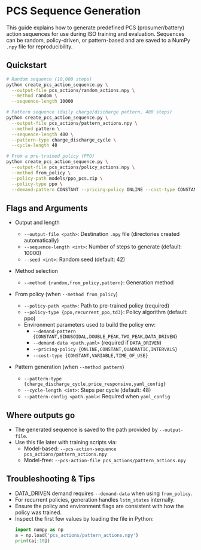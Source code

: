 # PCS Sequence Generation

This guide explains how to generate predefined PCS (prosumer/battery) action sequences for use during ISO training and evaluation. Sequences can be random, policy-driven, or pattern-based and are saved to a NumPy `.npy` file for reproducibility.

## Quickstart

```bash
# Random sequence (10,000 steps)
python create_pcs_action_sequence.py \
  --output-file pcs_actions/random_actions.npy \
  --method random \
  --sequence-length 10000

# Pattern sequence (daily charge/discharge pattern, 480 steps)
python create_pcs_action_sequence.py \
  --output-file pcs_actions/pattern_actions.npy \
  --method pattern \
  --sequence-length 480 \
  --pattern-type charge_discharge_cycle \
  --cycle-length 48

# From a pre-trained policy (PPO)
python create_pcs_action_sequence.py \
  --output-file pcs_actions/policy_actions.npy \
  --method from_policy \
  --policy-path models/ppo_pcs.zip \
  --policy-type ppo \
  --demand-pattern CONSTANT --pricing-policy ONLINE --cost-type CONSTANT
```

## Flags and Arguments

- Output and length
  - `--output-file <path>`: Destination `.npy` file (directories created automatically)
  - `--sequence-length <int>`: Number of steps to generate (default: 10000)
  - `--seed <int>`: Random seed (default: 42)

- Method selection
  - `--method {random,from_policy,pattern}`: Generation method

- From policy (when `--method from_policy`)
  - `--policy-path <path>`: Path to pre-trained policy (required)
  - `--policy-type {ppo,recurrent_ppo,td3}`: Policy algorithm (default: ppo)
  - Environment parameters used to build the policy env:
    - `--demand-pattern {CONSTANT,SINUSOIDAL,DOUBLE_PEAK,TWO_PEAK,DATA_DRIVEN}`
    - `--demand-data <path.yaml>` (required if `DATA_DRIVEN`)
    - `--pricing-policy {ONLINE,CONSTANT,QUADRATIC,INTERVALS}`
    - `--cost-type {CONSTANT,VARIABLE,TIME_OF_USE}`

- Pattern generation (when `--method pattern`)
  - `--pattern-type {charge_discharge_cycle,price_responsive,yaml_config}`
  - `--cycle-length <int>`: Steps per cycle (default: 48)
  - `--pattern-config <path.yaml>`: Required when `yaml_config`

## Where outputs go

- The generated sequence is saved to the path provided by `--output-file`.
- Use this file later with training scripts via:
  - Model-based: `--pcs-action-sequence pcs_actions/pattern_actions.npy`
  - Model-free: `--pcs-action-file pcs_actions/pattern_actions.npy`

## Troubleshooting & Tips

- DATA_DRIVEN demand requires `--demand-data` when using `from_policy`.
- For recurrent policies, generation handles `lstm_states` internally.
- Ensure the policy and environment flags are consistent with how the policy was trained.
- Inspect the first few values by loading the file in Python:
  ```python
  import numpy as np
  a = np.load('pcs_actions/pattern_actions.npy')
  print(a[:10])
  ```
